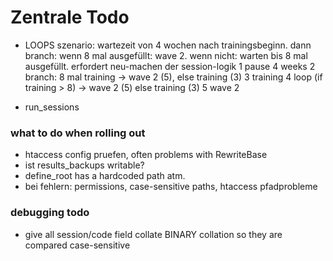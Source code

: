 # Zentrale Todo

* LOOPS
szenario: wartezeit von 4 wochen nach trainingsbeginn. dann branch: wenn 8 mal ausgefüllt: wave 2. wenn nicht: warten bis 8 mal ausgefüllt. erfordert neu-machen der session-logik
1 pause 4 weeks
2 branch: 8 mal training -> wave 2 (5), else training (3)
3 training
4 loop (if training > 8) -> wave 2 (5) else training (3)
5 wave 2

* run_sessions


### what to do when rolling out
* htaccess config pruefen, often problems with RewriteBase
* ist results_backups writable?
* define_root has a hardcoded path atm.
* bei fehlern: permissions, case-sensitive paths, htaccess pfadprobleme

### debugging todo
* give all session/code field collate BINARY collation so they are compared case-sensitive